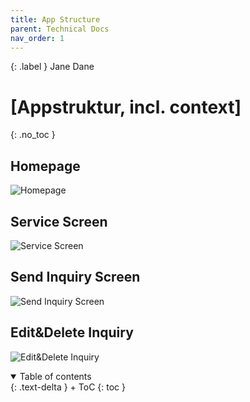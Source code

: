 ```yaml
---
title: App Structure
parent: Technical Docs
nav_order: 1
---
```


{: .label }
Jane Dane

# [Appstruktur, incl. context]
{: .no_toc }

## Homepage 

![Homepage](assets/images/Homepage.png)

## Service Screen

![Service Screen](assets/images/InquiryScreen.png)

## Send Inquiry Screen

![Send Inquiry Screen](assets/images/SendInquiryScreen.png)

## Edit&Delete Inquiry

![Edit&Delete Inquiry](assets/images/Edit&DeleteInquiry.png)

<details open markdown="block">
{: .text-delta }
<summary>Table of contents</summary>
+ ToC
{: toc }
</details>
